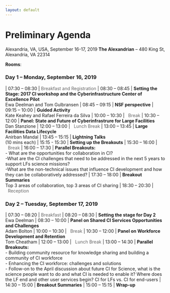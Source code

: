 ```yaml
---
layout: default
---
```


<style>
td:nth-of-type(1) {
    width:9em;
}
</style>

# Preliminary Agenda

Alexandria, VA, USA, September 16-17, 2019
**The Alexandrian** – 480 King St, Alexandria, VA 22314

**Rooms**:

### Day 1 – Monday, September 16, 2019

| 07:30 – 08:30	| <span style="color: #666">Breakfast and Registration</span>
| 08:30 – 08:45	| **Setting the Stage: 2017 CI workshop and the Cyberinfrastructure Center of Excellence Pilot**<br />Ewa Deelman and Tom Gulbransen
| 08:45 – 09:15	| **NSF perspective**
| 09:15 – 10:00	| **Guided Activity**<br />Kate Keahey and Rafael Ferreira da Silva
| 10:00 – 10:30	| <span style="color: #666"><i class="fas fa-coffee"></i>&nbsp;&nbsp;Break</span>
| 10:30 – 12:00	| **Panel: State and Future of Cyberinfrastrure for Large Facilities**<br />Dan Stanzione 
| 12:00 – 13:00	| <span style="color: #666"><i class="fas fa-utensils"></i>&nbsp;&nbsp;Lunch Break</span>
| 13:00 – 13:45	| **Large Facilities Data Lifecycle**<br />Anirban Mandal
| 13:45 – 15:15	| **Lightning Talks**<br />(10 mins each)
| 15:15 - 15:30	| **Setting up the Breakouts**
| 15:30 – 16:00	| <span style="color: #666"><i class="fas fa-coffee"></i>&nbsp;&nbsp;Break</span>
| 16:00 – 17:30	| **Parallel Breakouts:**<br />- What are the opportunities for collaboration in CI?<br />-What are the CI challenges that need to be addressed in the next 5 years to support LFs science missions?<br />-What are the non-technical issues that influence CI development and how they can be collaboratively addressed?
| 17:30 – 18:00	| **Breakout Summaries**<br />Top 3 areas of collaboration, top 3 areas of CI sharing
| 18:30 – 20:30	| <span style="color: #666"><i class="fas fa-wine-glass-alt"></i>&nbsp;&nbsp;Reception</span>

### Day 2 – Tuesday, September 17, 2019

| 07:30 – 08:20	| <span style="color: #666">Breakfast</span>
| 08:20 – 08:30 | **Setting the stage for Day 2**<br />Ewa Deelman
| 08:30 – 10:00 | **Panel on Shared CI Services Opportunities and Challenges**<br />Adam Bolton
| 10:00 – 10:30 | <span style="color: #666"><i class="fas fa-coffee"></i>&nbsp;&nbsp;Break</span>
| 10:30 – 12:00	| **Panel on Workforce Development and Retention**<br />Tom Cheatham
| 12:00 – 13:00 | <span style="color: #666"><i class="fas fa-utensils"></i>&nbsp;&nbsp;Lunch Break</span>
| 13:00 – 14:30 | **Parallel Breakouts:**<br />- Building community resource for knowledge sharing and building a community of CI workforce<br />- Enhancing the CI workforce: challenges and solutions<br />- Follow-on to the April discussion about future CI for Science, what is the science people want to do and what CI is needed to enable it? Where does the LF end and other user services begin?  CI for LFs vs. CI for end-users
| 14:30 – 15:00	| **Breakout Summaries**
| 15:00 – 15:15	| **Wrap-up**
